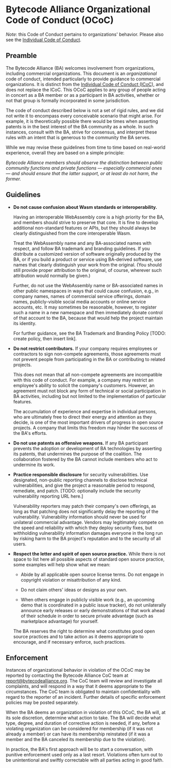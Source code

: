 # Bytecode Alliance Organizational Code of Conduct (OCoC)

*Note*: this Code of Conduct pertains to organizations' behavior. Please also
see the [Individual Code of Conduct](CODE_OF_CONDUCT.md).

## Preamble

The Bytecode Alliance (BA) welcomes involvement from organizations,
including commercial organizations.  This document is an
*organizational* code of conduct, intended particularly to provide
guidance to commercial organizations.  It is distinct from the
[Individual Code of Conduct (ICoC)](CODE_OF_CONDUCT.md), and does not
replace the ICoC. This OCoC applies to any group of people acting in
concert as a BA member or as a participant in BA activities, whether
or not that group is formally incorporated in some jurisdiction.

The code of conduct described below is not a set of rigid rules, and
we did not write it to encompass every conceivable scenario that might
arise.  For example, it is theoretically possible there would be times
when asserting patents is in the best interest of the BA community as
a whole.  In such instances, consult with the BA, strive for
consensus, and interpret these rules with an intent that is generous
to the community the BA serves.

While we may revise these guidelines from time to time based on
real-world experience, overall they are based on a simple principle:

*Bytecode Alliance members should observe the distinction between
 public community functions and private functions — especially
 commercial ones — and should ensure that the latter support, or at
 least do not harm, the former.*

## Guidelines

 * **Do not cause confusion about Wasm standards or interoperability.**

   Having an interoperable WebAssembly core is a high priority for
   the BA, and members should strive to preserve that core.  It is fine
   to develop additional non-standard features or APIs, but they
   should always be clearly distinguished from the core interoperable
   Wasm.

   Treat the WebAssembly name and any BA-associated names with
   respect, and follow BA trademark and branding guidelines.  If you
   distribute a customized version of software originally produced by
   the BA, or if you build a product or service using BA-derived
   software, use names that clearly distinguish your work from the
   original.  (You should still provide proper attribution to the
   original, of course, wherever such attribution would normally be
   given.)

   Further, do not use the WebAssembly name or BA-associated names in
   other public namespaces in ways that could cause confusion, e.g.,
   in company names, names of commercial service offerings, domain
   names, publicly-visible social media accounts or online service
   accounts, etc.  It may sometimes be reasonable, however, to
   register such a name in a new namespace and then immediately donate
   control of that account to the BA, because that would help the project
   maintain its identity.

   For further guidance, see the BA Trademark and Branding Policy
   [TODO: create policy, then insert link].

 * **Do not restrict contributors.** If your company requires
   employees or contractors to sign non-compete agreements, those
   agreements must not prevent people from participating in the BA or
   contributing to related projects.

   This does not mean that all non-compete agreements are incompatible
   with this code of conduct.  For example, a company may restrict an
   employee's ability to solicit the company's customers.  However, an
   agreement must not block any form of technical or social
   participation in BA activities, including but not limited to the
   implementation of particular features.

   The accumulation of experience and expertise in individual persons,
   who are ultimately free to direct their energy and attention as
   they decide, is one of the most important drivers of progress in
   open source projects.  A company that limits this freedom may hinder
   the success of the BA's efforts.

 * **Do not use patents as offensive weapons.** If any BA participant
   prevents the adoption or development of BA technologies by
   asserting its patents, that undermines the purpose of the
   coalition.  The collaboration fostered by the BA cannot include
   members who act to undermine its work.

 * **Practice responsible disclosure** for security vulnerabilities.
   Use designated, non-public reporting channels to disclose technical
   vulnerabilities, and give the project a reasonable period to
   respond, remediate, and patch.  [TODO: optionally include the
   security vulnerability reporting URL here.]

   Vulnerability reporters may patch their company's own offerings, as
   long as that patching does not significantly delay the reporting of
   the vulnerability.  Vulnerability information should never be used
   for unilateral commercial advantage.  Vendors may legitimately
   compete on the speed and reliability with which they deploy
   security fixes, but withholding vulnerability information damages
   everyone in the long run by risking harm to the BA project's
   reputation and to the security of all users.

 * **Respect the letter and spirit of open source practice.** While
     there is not space to list here all possible aspects of standard
     open source practice, some examples will help show what we mean:

   * Abide by all applicable open source license terms.  Do not engage
     in copyright violation or misattribution of any kind.

   * Do not claim others' ideas or designs as your own.

   * When others engage in publicly visible work (e.g., an upcoming
     demo that is coordinated in a public issue tracker), do not
     unilaterally announce early releases or early demonstrations of
     that work ahead of their schedule in order to secure private
     advantage (such as marketplace advantage) for yourself.

   The BA reserves the right to determine what constitutes good open
   source practices and to take action as it deems appropriate to
   encourage, and if necessary enforce, such practices.

## Enforcement

Instances of organizational behavior in violation of the OCoC may
be reported by contacting the Bytecode Alliance CoC team at
[report@bytecodealliance.org](mailto:report@bytecodealliance.org). The
CoC team will review and investigate all complaints, and will respond
in a way that it deems appropriate to the circumstances. The CoC team
is obligated to maintain confidentiality with regard to the reporter of
an incident. Further details of specific enforcement policies may be
posted separately.

When the BA deems an organization in violation of this OCoC, the BA
will, at its sole discretion, determine what action to take.  The BA
will decide what type, degree, and duration of corrective action is
needed, if any, before a violating organization can be considered for
membership (if it was not already a member) or can have its membership
reinstated (if it was a member and the BA canceled its membership due
to the violation).

In practice, the BA's first approach will be to start a conversation,
with punitive enforcement used only as a last resort.  Violations
often turn out to be unintentional and swiftly correctable with all
parties acting in good faith.
